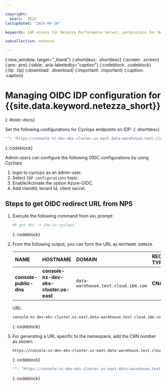 ```yaml
---

copyright:
  years:  2024
lastupdated: "2024-04-20"

keywords: IAM access for Netezza Performance Server, permissions for Netezza Performance Server, identity and access management for Netezza Performance Server, roles for Netezza Performance Server, actions for Netezza Performance Server, assigning access for Netezza Performance Server

subcollection: netezza

---
```


{:new_window: target="_blank"}
{:shortdesc: .shortdesc}
{:screen: .screen}
{:pre: .pre}
{:table: .aria-labeledby="caption"}
{:codeblock: .codeblock}
{:tip: .tip}
{:download: .download}
{:important: .important}
{:caption: .caption}

# Managing OIDC IDP configuration for {{site.data.keyword.netezza_short}}
{: #oidc-docs}

Set the following configurations for Cyclops endpoints on IDP:
{: shortdesc}

 ```bash
"": "https://console-nz-dev-eks-cluster.us-east.data-warehouse.test.cloud.ibm.com/v1/oidcredirect?crn=<crn_of_namespace>"
```
{: codeblock}

Admin users can configure the following OIDC configurations by using Cyclops:

1. login to cyclops as an admin user.
1. Select `IDP configurations` topic.
1. Enable/Activate the option Azure-OIDC.
1. Add clientId, tenant Id, client secret.

## Steps to get OIDC redirect URL from NPS

1. Execute the following command from `k8s` prompt:

    ```bash
    #k get dns -n ibm-nz-cyclops
    ```
    {: codeblock}

1. From the following output, you can form the URL as `HOSTNAME.DOMAIN`.

   | NAME | HOSTNAME | DOMAIN | RECORD TYPE |
   | :----------- | :----------- | :----------- | :----------- |
   | **console-public-dns** | **console-nz-dev-eks-cluster.us-east** | `data-warehouse.test.cloud.ibm.com` | **CNAME** |

   URL:

   ```bash
   console-nz-dev-eks-cluster.us-east.data-warehouse.test.cloud.ibm.com
   ```
   {: codeblock}

1. For generating a URL specific to the namespace, add the CRN number as shown:

   ```bash
   https://console-nz-dev-eks-cluster.us-east.data-warehouse.test.cloud.ibm.com/#/?crn=<crn_of_namespace>
   ```
   {: codeblock}

   ```bash
   "": "https://console-nz-dev-eks-cluster.us-east.data-warehouse.test.cloud.ibm.com/v1/oidcredirect?crn=<crn_of_namespace>"
   ```
   {: codeblock}

